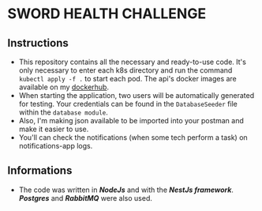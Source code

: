 # **SWORD HEALTH CHALLENGE**

## Instructions

- This repository contains all the necessary and ready-to-use code. It's only necessary to enter each k8s directory and run the command `kubectl apply -f .` to start each pod. The api's docker images are available on my [dockerhub](https://hub.docker.com/repositories).
- When starting the application, two users will be automatically generated for testing. Your credentials can be found in the `DatabaseSeeder` file within the `database module`.
- Also, I'm making json available to be imported into your postman and make it easier to use.
- You'll can check the notifications (when some tech perform a task) on notifications-app logs.

## Informations

- The code was written in **_NodeJs_** and with the **_NestJs framework_**. **_Postgres_** and **_RabbitMQ_** were also used.
